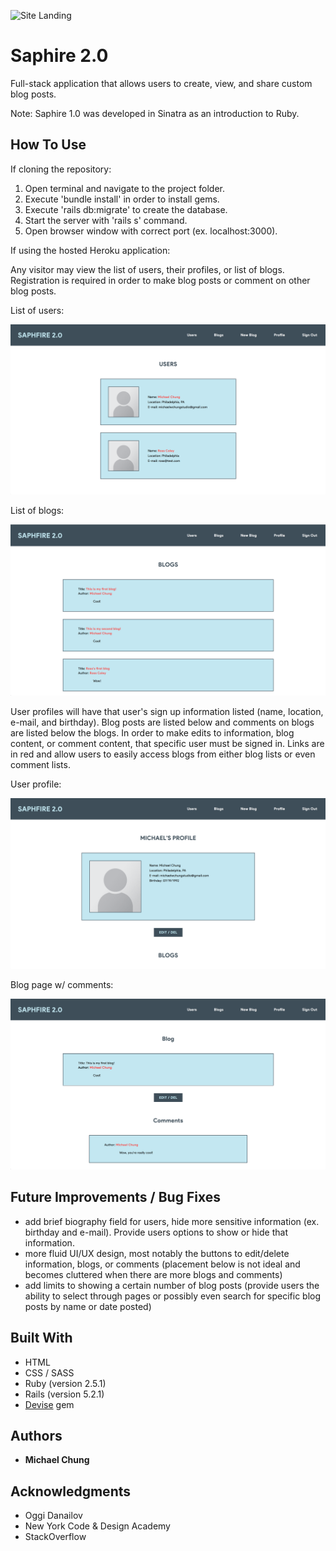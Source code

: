 ![Site Landing](app/assets/siteimg/landing.png)

# Saphire 2.0

Full-stack application that allows users to create, view, and share custom blog posts.

Note: Saphire 1.0 was developed in Sinatra as an introduction to Ruby.

## How To Use

If cloning the repository:

1. Open terminal and navigate to the project folder.
2. Execute 'bundle install' in order to install gems.
3. Execute 'rails db:migrate' to create the database.
4. Start the server with 'rails s' command.
5. Open browser window with correct port (ex. localhost:3000).

If using the hosted Heroku application:

Any visitor may view the list of users, their profiles, or list of blogs. Registration is required in order to make blog posts or comment on other blog posts.

List of users:

![Site Users](app/assets/siteimg/users.png)

List of blogs:

![Site Blogs](app/assets/siteimg/blogs.png)

User profiles will have that user's sign up information listed (name, location, e-mail, and birthday). Blog posts are listed below and comments on blogs are listed below the blogs. In order to make edits to information, blog content, or comment content, that specific user must be signed in. Links are in red and allow users to easily access blogs from either blog lists or even comment lists.

User profile:

![Site Profile](app/assets/siteimg/profile.png)

Blog page w/ comments:

![Site Blog](app/assets/siteimg/blogcomm.png)

## Future Improvements / Bug Fixes

 - add brief biography field for users, hide more sensitive information (ex. birthday and e-mail). Provide users options to show or hide that information.
 - more fluid UI/UX design, most notably the buttons to edit/delete information, blogs, or comments (placement below is not ideal and becomes cluttered when there are more blogs and comments)
 - add limits to showing a certain number of blog posts (provide users the ability to select through pages or possibly even search for specific blog posts by name or date posted)

## Built With

* HTML
* CSS / SASS
* Ruby (version 2.5.1)
* Rails (version 5.2.1)
* [Devise](https://github.com/plataformatec/devise) gem

## Authors

* **Michael Chung**

## Acknowledgments

* Oggi Danailov
* New York Code & Design Academy
* StackOverflow
